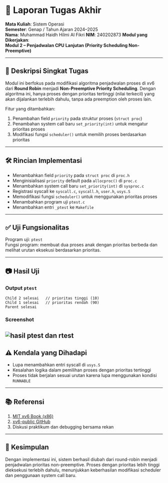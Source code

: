 # 📝 Laporan Tugas Akhir

**Mata Kuliah**: Sistem Operasi  
**Semester**: Genap / Tahun Ajaran 2024–2025  
**Nama**: Muhammad Haidh Hilmi Al Fikri 
**NIM**: 240202873 
**Modul yang Dikerjakan**:  
**Modul 2 – Penjadwalan CPU Lanjutan (Priority Scheduling Non-Preemptive)**

---

## 📌 Deskripsi Singkat Tugas

Modul ini berfokus pada modifikasi algoritma penjadwalan proses di xv6 dari **Round Robin** menjadi **Non-Preemptive Priority Scheduling**. Dengan algoritma ini, hanya proses dengan prioritas tertinggi (nilai terkecil) yang akan dijalankan terlebih dahulu, tanpa ada preemption oleh proses lain.

Fitur yang ditambahkan:
1. Penambahan field `priority` pada struktur proses (`struct proc`)
2. Penambahan system call baru `set_priority(int)` untuk mengatur prioritas proses
3. Modifikasi fungsi `scheduler()` untuk memilih proses berdasarkan prioritas

---

## 🛠️ Rincian Implementasi

* Menambahkan field `priority` pada `struct proc` di `proc.h`
* Menginisialisasi `priority` default pada `allocproc()` di `proc.c`
* Menambahkan system call baru `set_priority(int)` di `sysproc.c`
* Registrasi syscall ke `syscall.c`, `syscall.h`, `user.h`, `usys.S`
* Memodifikasi fungsi `scheduler()` untuk menggunakan prioritas proses
* Menambahkan program uji `ptest.c`
* Menambahkan entri `_ptest` ke `Makefile`

---

## ✅ Uji Fungsionalitas

Program uji: `ptest`  
Fungsi program: membuat dua proses anak dengan prioritas berbeda dan melihat urutan eksekusi berdasarkan prioritas.

---

## 📷 Hasil Uji

### Output `ptest`

```
Child 2 selesai   // prioritas tinggi (10)
Child 1 selesai   // prioritas rendah (90)
Parent selesai
````

### Screenshot

![hasil ptest dan rtest](./Screenshot/modul2.png)
---

## ⚠️ Kendala yang Dihadapi

* Lupa menambahkan entri syscall di `usys.S`
* Kesalahan logika dalam pemilihan proses dengan prioritas tertinggi
* Proses tidak berjalan sesuai urutan karena lupa menggunakan kondisi `RUNNABLE`

---

## 📚 Referensi

1. [MIT xv6 Book (x86)](https://pdos.csail.mit.edu/6.828/2018/xv6/book-rev11.pdf)
2. [xv6-public GitHub](https://github.com/mit-pdos/xv6-public)
3. Diskusi praktikum dan debugging bersama rekan

---

## 📝 Kesimpulan

Dengan implementasi ini, sistem berhasil diubah dari round-robin menjadi penjadwalan prioritas non-preemptive. Proses dengan prioritas lebih tinggi dieksekusi terlebih dahulu, menunjukkan keberhasilan modifikasi scheduler dan penggunaan system call baru.
